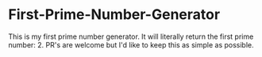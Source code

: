First-Prime-Number-Generator
============================

This is my first prime number generator. It will literally return the first prime number: 2. PR's are welcome but I'd like to keep this as simple as possible.
